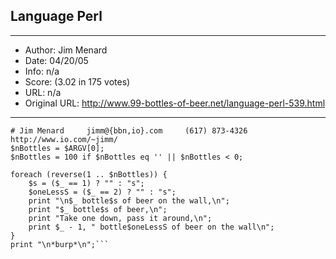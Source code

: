
## Language Perl ##
---
- Author: Jim Menard
- Date: 04/20/05
- Info: n/a
- Score:  (3.02 in 175 votes)
- URL: n/a
- Original URL: http://www.99-bottles-of-beer.net/language-perl-539.html
---

```#!/usr/bin/perl
# Jim Menard     jimm@{bbn,io}.com     (617) 873-4326    http://www.io.com/~jimm/
$nBottles = $ARGV[0];
$nBottles = 100 if $nBottles eq '' || $nBottles < 0;

foreach (reverse(1 .. $nBottles)) {
    $s = ($_ == 1) ? "" : "s";
    $oneLessS = ($_ == 2) ? "" : "s";
    print "\n$_ bottle$s of beer on the wall,\n";
    print "$_ bottle$s of beer,\n";
    print "Take one down, pass it around,\n";
    print $_ - 1, " bottle$oneLessS of beer on the wall\n";
}
print "\n*burp*\n";```